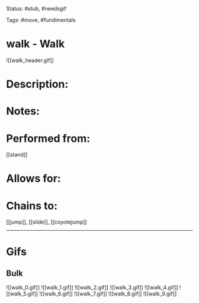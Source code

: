 Status: #stub, #needsgif

Tags: #move, #fundimentals

# walk - Walk
![[walk_header.gif]]
# Description:


# Notes:


# Performed from:
[[stand]]

# Allows for:


# Chains to:
[[jump]], [[slide]], [[coyotejump]]

___
# Gifs
## Bulk
![[walk_0.gif]]
![[walk_1.gif]]
![[walk_2.gif]]
![[walk_3.gif]]
![[walk_4.gif]]
![[walk_5.gif]]
![[walk_6.gif]]
![[walk_7.gif]]
![[walk_8.gif]]
![[walk_9.gif]]